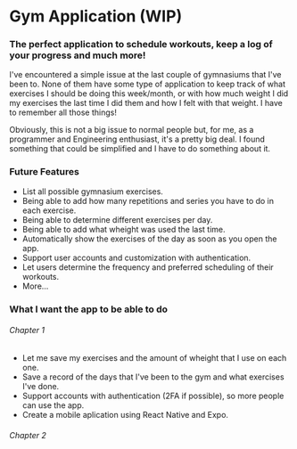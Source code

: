 # Gym Application (WIP)
### The perfect application to schedule workouts, keep a log of your progress and much more!

I've encountered a simple issue at the last couple of gymnasiums that I've been to. None of them have some type of application to keep track of what exercises I should be doing this week/month, or with how much weight I did my exercises the last time I did them and how I felt with that weight. I have to remember all those things!

Obviously, this is not a big issue to normal people but, for me, as a programmer and Engineering enthusiast, it's a pretty big deal. I found something that could be simplified and I have to do something about it.

### Future Features
- List all possible gymnasium exercises.
- Being able to add how many repetitions and series you have to do in each exercise.
- Being able to determine different exercises per day.
- Being able to add what wheight was used the last time.
- Automatically show the exercises of the day as soon as you open the app.
- Support user accounts and customization with authentication.
- Let users determine the frequency and preferred scheduling of their workouts.
- More...

### What I want the app to be able to do
###### Chapter 1
- Let me save my exercises and the amount of wheight that I use on each one.
- Save a record of the days that I've been to the gym and what exercises I've done. 
- Support accounts with authentication (2FA if possible), so more people can use the app.
- Create a mobile aplication using React Native and Expo.

###### Chapter 2